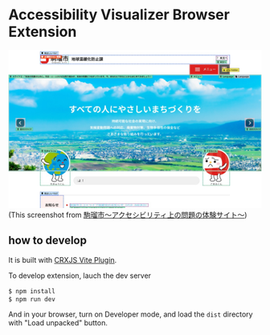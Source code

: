# Accessibility Visualizer Browser Extension

![Screenshot of 駒瑠市. Showing annotations of accessibility properties](./a11y-visualizer-komarushi.jpg)
(This screenshot from [駒瑠市〜アクセシビリティ上の問題の体験サイト〜](https://a11yc.com/city-komaru/))

## how to develop

It is built with [CRXJS Vite Plugin](https://crxjs.dev/vite-plugin/).

To develop extension, lauch the dev server

```
$ npm install
$ npm run dev
```

And in your browser, turn on Developer mode, and load the `dist` directory with "Load unpacked" button.
